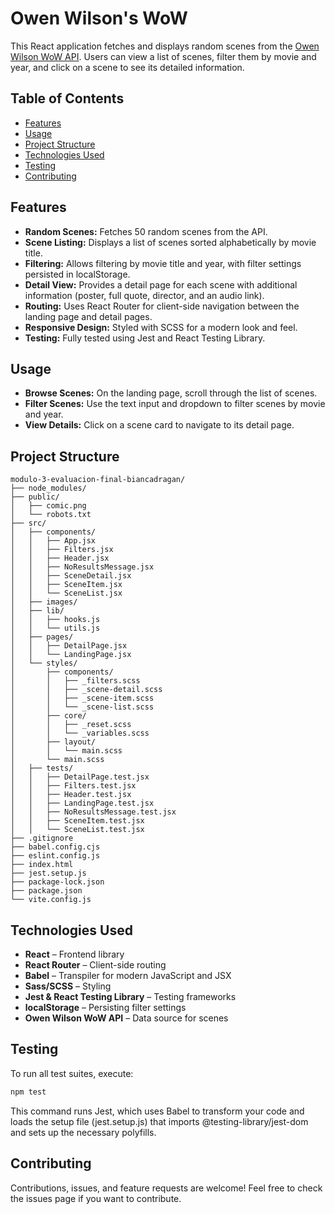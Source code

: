 # Owen Wilson's WoW

This React application fetches and displays random scenes from the [Owen Wilson WoW API](https://owen-wilson-wow-api.onrender.com). Users can view a list of scenes, filter them by movie and year, and click on a scene to see its detailed information.

## Table of Contents

- [Features](#features)
- [Usage](#usage)
- [Project Structure](#project-structure)
- [Technologies Used](#technologies-used)
- [Testing](#testing)
- [Contributing](#contributing)

## Features

- **Random Scenes:** Fetches 50 random scenes from the API.
- **Scene Listing:** Displays a list of scenes sorted alphabetically by movie title.
- **Filtering:** Allows filtering by movie title and year, with filter settings persisted in localStorage.
- **Detail View:** Provides a detail page for each scene with additional information (poster, full quote, director, and an audio link).
- **Routing:** Uses React Router for client-side navigation between the landing page and detail pages.
- **Responsive Design:** Styled with SCSS for a modern look and feel.
- **Testing:** Fully tested using Jest and React Testing Library.

## Usage

- **Browse Scenes:** On the landing page, scroll through the list of scenes.
- **Filter Scenes:** Use the text input and dropdown to filter scenes by movie and year.
- **View Details:** Click on a scene card to navigate to its detail page.

## Project Structure

```
modulo-3-evaluacion-final-biancadragan/
├── node_modules/
├── public/
│   ├── comic.png
│   └── robots.txt
├── src/
│   ├── components/
│   │   ├── App.jsx
│   │   ├── Filters.jsx
│   │   ├── Header.jsx
│   │   ├── NoResultsMessage.jsx
│   │   ├── SceneDetail.jsx
│   │   ├── SceneItem.jsx
│   │   └── SceneList.jsx
│   ├── images/
│   ├── lib/
│   │   ├── hooks.js
│   │   └── utils.js
│   ├── pages/
│   │   ├── DetailPage.jsx
│   │   └── LandingPage.jsx
│   └── styles/
│       ├── components/
│       │   ├── _filters.scss
│       │   ├── _scene-detail.scss
│       │   ├── _scene-item.scss
│       │   └── _scene-list.scss
│       ├── core/
│       │   ├── _reset.scss
│       │   └── _variables.scss
│       ├── layout/
│       │   └── main.scss
│       └── main.scss
│   ├── tests/
│   │   ├── DetailPage.test.jsx
│   │   ├── Filters.test.jsx
│   │   ├── Header.test.jsx
│   │   ├── LandingPage.test.jsx
│   │   ├── NoResultsMessage.test.jsx
│   │   ├── SceneItem.test.jsx
│   │   └── SceneList.test.jsx
├── .gitignore
├── babel.config.cjs
├── eslint.config.js
├── index.html
├── jest.setup.js
├── package-lock.json
├── package.json
└── vite.config.js
```

## Technologies Used

- **React** – Frontend library
- **React Router** – Client-side routing
- **Babel** – Transpiler for modern JavaScript and JSX
- **Sass/SCSS** – Styling
- **Jest & React Testing Library** – Testing frameworks
- **localStorage** – Persisting filter settings
- **Owen Wilson WoW API** – Data source for scenes

## Testing

To run all test suites, execute:

```bash
npm test
```
This command runs Jest, which uses Babel to transform your code and loads the setup file (jest.setup.js) that imports @testing-library/jest-dom and sets up the necessary polyfills.

## Contributing
Contributions, issues, and feature requests are welcome! Feel free to check the issues page if you want to contribute.

